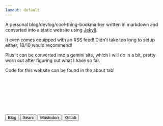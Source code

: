 ```yaml
---
layout: default
---
```


A personal blog/devlog/cool-thing-bookmarker written in markdown and converted into a static website using [Jekyll](https://github.com/jekyll/jekyll).

It even comes equipped with an RSS feed! Didn't take too long to setup either, 10/10 would recommend!

Plus it can be converted into a gemini site, which I will do in a bit, pretty worn out after figuring out what I have so far.

Code for this website can be found in the about tab!

<br>
<br>
<br>
<br>
<br>
<br>

<button onclick="window.location.href='https://camerondugan.com/blog';">Blog</button>
<button onclick="window.location.href='https://searx.camerondugan.com';">Searx</button>
<button onclick="window.location.href='https://fosstodon.org/@TheCam';">Mastodon</button>
<button onclick="window.location.href='https://gitlab.com/cameron.dugan';">Gitlab</button>